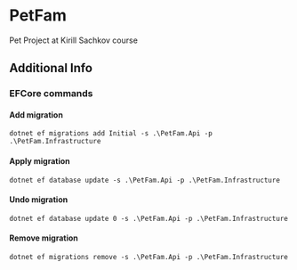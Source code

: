 # PetFam

Pet Project at Kirill Sachkov course

## Additional Info

### EFCore commands

#### Add migration

```
dotnet ef migrations add Initial -s .\PetFam.Api -p .\PetFam.Infrastructure
```

#### Apply migration

```
dotnet ef database update -s .\PetFam.Api -p .\PetFam.Infrastructure
```

#### Undo migration

```
dotnet ef database update 0 -s .\PetFam.Api -p .\PetFam.Infrastructure
```

#### Remove migration

```
dotnet ef migrations remove -s .\PetFam.Api -p .\PetFam.Infrastructure
```
